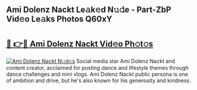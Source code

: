 ## Ami Dolenz Nackt Le𝚊k𝚎d N𝚞𝚍e - Part-ZbP Vid𝚎o Le𝚊ks Photos Q60xY

# <h2><a href="http://fb12w5.evod.top/?m=Ami+Dolenz+Nackt">🔗 👉🔴 Ami Dolenz Nackt Vid𝚎o Ph𝚘t𝚘s</a></h2>

[![Ami Dolenz Nackt N𝚞d𝚎s](https://i.imgur.com/8V9OHl7.gif)](http://fb12w5.evod.top/?m=Ami+Dolenz+Nackt)
Social media star Ami Dolenz Nackt and content creator, acclaimed for posting dance and lifestyle themes through dance challenges and mini vlogs. Ami Dolenz Nackt public persona is one of ambition and drive, but he's also known for his generosity and kindness. 
